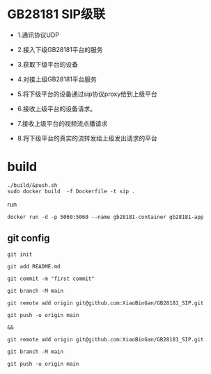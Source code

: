 # GB28181 SIP级联

+ 1.通讯协议UDP

+ 2.接入下级GB28181平台的服务

+ 3.获取下级平台的设备

+ 4.对接上级GB28181平台服务

+ 5.将下级平台的设备通过sip协议proxy给到上级平台

+ 6.接收上级平台的设备请求。

+ 7.接收上级平台的视频流点播请求

+ 8.将下级平台的真实的流转发给上级发出请求的平台




# build
```
./build/&push.sh
sudo docker build  -f Dockerfile -t sip .

```
run 

```
docker run -d -p 5060:5060 --name gb28181-container gb28181-app
```












## git config

```linux
git init

git add README.md

git commit -m "first commit"

git branch -M main

git remote add origin git@github.com:XiaoBinGan/GB28181_SIP.git

git push -u origin main

&&

git remote add origin git@github.com:XiaoBinGan/GB28181_SIP.git

git branch -M main

git push -u origin main
```
